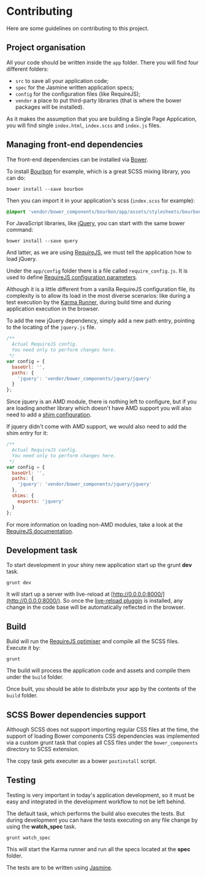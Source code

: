 # Contributing

Here are some guidelines on contributing to this project.

## Project organisation

All your code should be written inside the `app` folder. There you will find four different folders:

* `src` to save all your application code;
* `spec` for the Jasmine written application specs;
* `config` for the configuration files (like RequireJS);
* `vendor` a place to put third-party libraries (that is where the bower packages will be installed).

As it makes the assumption that you are building a Single Page Application, you will find single `index.html`, `index.scss` and `index.js` files.

## Managing front-end dependencies

The front-end dependencies can be installed via [Bower](http://bower.io).

To install [Bourbon](http://bourbon.io) for example, which is a great SCSS mixing library, you can do:

```shell
bower install --save bourbon
```

Then you can import it in your application's scss (`index.scss` for example):

```scss
@import 'vendor/bower_components/bourbon/app/assets/stylesheets/bourbon';
```

For JavaScript libraries, like [jQuery](http://jquery.com), you can start with the same bower command:

```shell
bower install --save query
```

And latter, as we are using [RequireJS](http://requirejs.org), we must tell the application how to load jQuery.

Under the `app/config` folder there is a file called `require_config.js`. It is used to define [RequireJS configuration parameters](http://requirejs.org/docs/api.html#config).

Although it is a little different from a vanilla RequireJS configuration file, its complexity is to allow its load in the most diverse scenarios: like during a test execution by the [Karma Runner](http://karma-runner.github.io), during build time and during application execution in the browser.

To add the new jQuery dependency, simply add a new path entry, pointing to the locating of the `jquery.js` file.

```js
/**
  Actual RequireJS config.
  You need only to perform changes here.
 */
var config = {
  baseUrl: '',
  paths: {
    'jquery': 'vendor/bower_components/jquery/jquery'
  }
};
```

Since jquery is an AMD module, there is nothing left to configure, but if you are loading another library which doesn't have AMD support you will also need to add a [shim configuration](http://requirejs.org/docs/api.html#config-shim).

If jquery didn't come with AMD support, we would also need to add the shim entry for it:

```js
/**
  Actual RequireJS config.
  You need only to perform changes here.
 */
var config = {
  baseUrl: '',
  paths: {
    'jquery': 'vendor/bower_components/jquery/jquery'
  },
  shims: {
    exports: 'jquery'
  }
};
```

For more information on loading non-AMD modules, take a look at the [RequireJS documentation](http://requirejs.org/docs/api.html#config-shim).

## Development task

To start development in your shiny new application start up the grunt **dev** task.

```shell
grunt dev
```

It will start up a server with live-reload at [http://0.0.0.0:8000/](http://0.0.0.0:8000/). So once the [live-reload pluggin](https://chrome.google.com/webstore/detail/livereload/jnihajbhpnppcggbcgedagnkighmdlei) is installed, any change in the code base will be automatically reflected in the browser.


## Build

Build will run the [RequireJS optimiser](http://requirejs.org/docs/optimization.html) and compile all the SCSS files. Execute it by:

```shell
grunt
```

The build will process the application code and assets and compile them under the `build` folder.

Once built, you should be able to distribute your app by the contents of the `build` folder.

## SCSS Bower dependencies support

Although SCSS does not support importing regular CSS files at the time, the support of loading Bower components CSS dependencies was implemented via a custom grunt task that copies all CSS files under the `bower_components` directory to SCSS extension.

The copy task gets executer as a bower `postinstall` script.

## Testing

Testing is very important in today's application development, so it must be easy and integrated in the development workflow to not be left behind.

The default task, which performs the build also executes the tests. But during development you can have the tests executing on any file change by using the **watch_spec** task.

```shell
grunt watch_spec
```

This will start the Karma runner and run all the specs located at the **spec** folder.

The tests are to be written using [Jasmine](http://jasmine.github.io/1.3/introduction.html).
